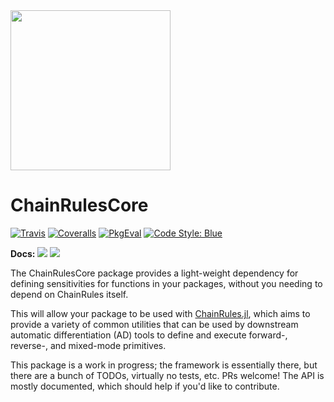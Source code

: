 <img src="https://rawcdn.githack.com/JuliaDiff/ChainRulesCore.jl/b0b8dbf26807f8f6bc1a3c073b6720b8d90a8cd4/docs/src/assets/logo.svg" width="256"/>

# ChainRulesCore

[![Travis](https://travis-ci.org/JuliaDiff/ChainRulesCore.jl.svg?branch=master)](https://travis-ci.org/JuliaDiff/ChainRulesCore.jl)
[![Coveralls](https://coveralls.io/repos/github/JuliaDiff/ChainRulesCore.jl/badge.svg?branch=master)](https://coveralls.io/github/JuliaDiff/ChainRulesCore.jl?branch=master)
[![PkgEval](https://juliaci.github.io/NanosoldierReports/pkgeval_badges/C/ChainRulesCore.svg)](https://juliaci.github.io/NanosoldierReports/pkgeval_badges/report.html)
[![Code Style: Blue](https://img.shields.io/badge/code%20style-blue-4495d1.svg)](https://github.com/invenia/BlueStyle)

**Docs:**
[![](https://img.shields.io/badge/docs-master-blue.svg)](https://JuliaDiff.github.io/ChainRulesCore.jl/dev)
[![](https://img.shields.io/badge/docs-stable-blue.svg)](https://JuliaDiff.github.io/ChainRulesCore.jl/stable)

The ChainRulesCore package provides a light-weight dependency for defining sensitivities for functions in your packages, without you needing to depend on ChainRules itself.

This will allow your package to be used with [ChainRules.jl](https://github.com/JuliaDiff/ChainRules.jl), which aims to provide a variety of common utilities that can be used by downstream automatic differentiation (AD) tools to define and execute forward-, reverse-, and mixed-mode primitives.

This package is a work in progress; the framework is essentially there, but there are a bunch of TODOs, virtually no tests, etc. PRs welcome! The API is mostly documented, which should help if you'd like to contribute.
